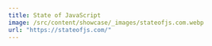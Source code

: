 ```yaml
---
title: State of JavaScript
image: /src/content/showcase/_images/stateofjs.com.webp
url: "https://stateofjs.com/"
---
```

